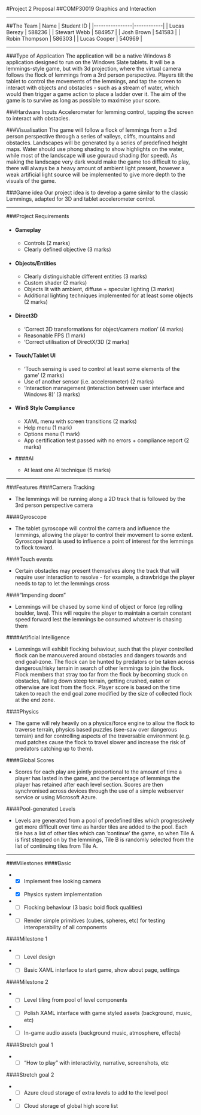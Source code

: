 #Project 2 Proposal
##COMP30019 Graphics and Interaction

---
##The Team
| Name           | Student ID |
|----------------|------------|
| Lucas Berezy   | 588236     |
| Stewart Webb   | 584957     |
| Josh Brown     | 541583     |
| Robin Thompson | 586303     |
| Lucas Cooper   | 540969     |

---
###Type of Application
The application will be a native Windows 8 application designed to run on the Windows Slate tablets. It will be a lemmings-style game, but with 3d projection, where the virtual camera follows the flock of lemmings from a 3rd person perspective. Players tilt the tablet to control the movements of the lemmings, and tap the screen to interact with objects and obstacles - such as a stream of water, which would then trigger a game action to place a ladder over it. The aim of the game is to survive as long as possible to maximise your score.

###Hardware Inputs
Accelerometer for lemming control, tapping the screen to interact with obstacles.

###Visualisation
The game will follow a flock of lemmings from a 3rd person perspective through a series of valleys, cliffs, mountains and obstacles. Landscapes will be generated by a series of predefined height maps. Water should use phong shading to show highlights on the water, while most of the landscape will use gouraud shading (for speed). As making the landscape very dark would make the game too difficult to play, there will always be a heavy amount of ambient light present, however a weak artificial light source will be implemented to give more depth to the visuals of the game.


###Game idea
Our project idea is to develop a game similar to the classic Lemmings, adapted for 3D and tablet accelerometer control.

---

###Project Requirements


* #### Gameplay
    * Controls (2 marks)
    * Clearly defined objective (3 marks)

* #### Objects/Entities
    * Clearly distinguishable different entities (3 marks)
    * Custom shader (2 marks)
    * Objects lit with ambient, diffuse + specular lighting (3 marks)
    * Additional lighting techniques implemented for at least some objects (2 marks)

* #### Direct3D
    * ‘Correct 3D transformations for object/camera motion’ (4 marks)
    * Reasonable FPS (1 mark)
    * ‘Correct utilisation of DirectX/3D (2 marks)

* #### Touch/Tablet UI
    * ‘Touch sensing is used to control at least some elements of the game’ (2 marks)
    * Use of another sensor (i.e. accelerometer) (2 marks)
    * ‘Interaction management (interaction between user interface and Windows 8)’ (3 marks)

* #### Win8 Style Compliance
    * XAML menu with screen transitions (2 marks)
    * Help menu (1 mark)
    * Options menu (1 mark)
    * App certification test passed with no errors + compliance report (2 marks)

* ####AI
    * At least one AI technique (5 marks)

---

###Features
####Camera Tracking
* The lemmings will be running along a 2D track that is followed by the 3rd person perspective camera

####Gyroscope
* The tablet gyroscope will control the camera and influence the lemmings, allowing the player to control their movement to some extent. Gyroscope input is used to influence a point of interest for the lemmings to flock toward.

####Touch events
* Certain obstacles may present themselves along the track that will require user interaction to resolve - for example, a drawbridge the player needs to tap to let the lemmings cross

####“Impending doom”
* Lemmings will be chased by some kind of object or force (eg rolling boulder, lava). This will require the player to maintain a certain constant speed forward lest the lemmings be consumed whatever is chasing them

####Artificial Intelligence
* Lemmings will exhibit flocking behaviour, such that the player controlled flock can be manouvered around obstacles and dangers towards and end goal-zone. The flock can be hunted by predators or be taken across dangerous/risky terrain in search of other lemmings to join the flock. Flock members that stray too far from the flock by becoming stuck on obstacles, falling down steep terrain, getting crushed, eaten or otherwise are lost from the flock. Player score is based on the time taken to reach the end goal zone modified by the size of collected flock at the end zone.

####Physics
* The game will rely heavily on a physics/force engine to allow the flock to traverse terrain, physics based puzzles (see-saw over dangerous terrain) and for controlling aspects of the traversable environment (e.g. mud patches cause the flock to travel slower and increase the risk of predators catching up to them).

####Global Scores
* Scores for each play are jointly proportional to the amount of time a player has lasted in the game, and the percentage of lemmings the player has retained after each level section. Scores are then synchronised across devices through the use of a simple webserver service or using Microsoft Azure.

####Pool-generated Levels
* Levels are generated from a pool of predefined tiles which progressively get more difficult over time as harder tiles are added to the pool. Each tile has a list of other tiles which can ‘continue’ the game, so when Tile A is first stepped on by the lemmings, Tile B is randomly selected from the list of continuing tiles from Tile A. 

---

###Milestones
####Basic
* - [x] Implement free looking camera
* - [x] Physics system implementation
* - [ ] Flocking behaviour (3 basic boid flock qualities)
* - [ ] Render simple primitives (cubes, spheres, etc) for testing interoperability of all components

####Milestone 1
* - [ ] Level design
* - [ ] Basic XAML interface to start game, show about page, settings

####Milestone 2
* - [ ] Level tiling from pool of level components
* - [ ] Polish XAML interface with game styled assets (background, music, etc)
* - [ ] In-game audio assets (background music, atmosphere, effects)

####Stretch goal 1
* - [ ] “How to play” with interactivity, narrative, screenshots, etc

####Stretch goal 2
* - [ ] Azure cloud storage of extra levels to add to the level pool
* - [ ] Cloud storage of global high score list
